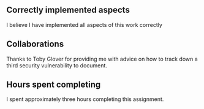 ## Correctly implemented aspects

I believe I have implemented all aspects of this work correctly

## Collaborations

Thanks to Toby Glover for providing me with advice on how to track down a third security vulnerability to document.

## Hours spent completing

I spent approximately three hours completing this assignment.